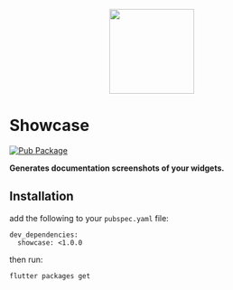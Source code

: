 <p align="center">
  <img src="https://user-images.githubusercontent.com/735858/46577226-26fbc600-c9b8-11e8-9693-4b2098bbbb0c.png" width="150">
  <h1>Showcase</h1>
</p>

<!-- Badges -->

[![Pub Package](https://img.shields.io/pub/v/showcase.svg)](https://pub.dartlang.org/packages/showcase)

**Generates documentation screenshots of your widgets.**

## Installation
add the following to your `pubspec.yaml` file:
```shell
dev_dependencies:
  showcase: <1.0.0
```
then run:
```shell
flutter packages get
```
